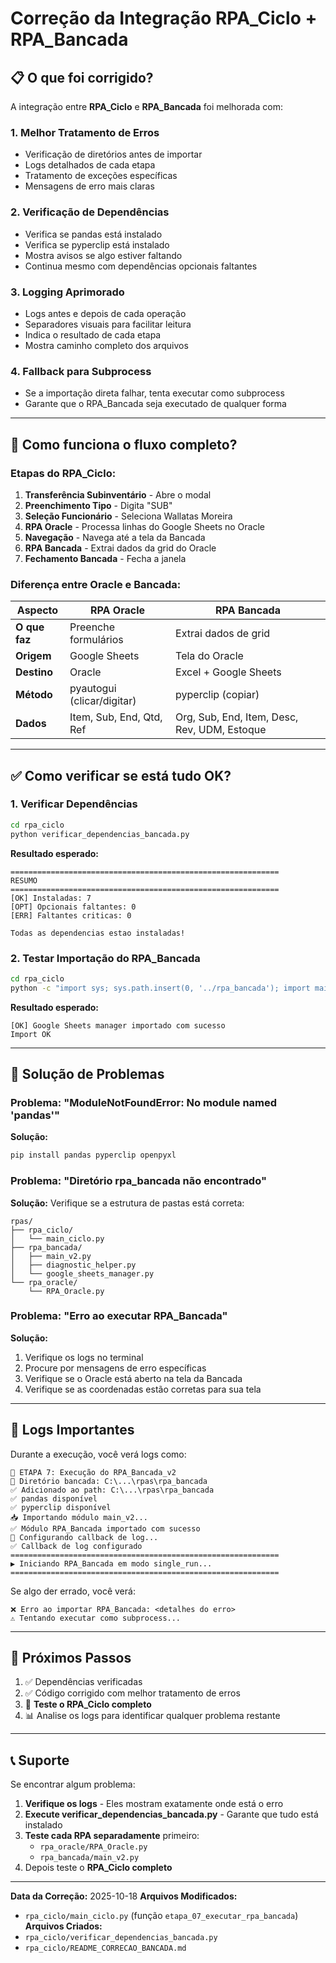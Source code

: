 # Correção da Integração RPA_Ciclo + RPA_Bancada

## 📋 O que foi corrigido?

A integração entre **RPA_Ciclo** e **RPA_Bancada** foi melhorada com:

### 1. **Melhor Tratamento de Erros**
- Verificação de diretórios antes de importar
- Logs detalhados de cada etapa
- Tratamento de exceções específicas
- Mensagens de erro mais claras

### 2. **Verificação de Dependências**
- Verifica se pandas está instalado
- Verifica se pyperclip está instalado
- Mostra avisos se algo estiver faltando
- Continua mesmo com dependências opcionais faltantes

### 3. **Logging Aprimorado**
- Logs antes e depois de cada operação
- Separadores visuais para facilitar leitura
- Indica o resultado de cada etapa
- Mostra caminho completo dos arquivos

### 4. **Fallback para Subprocess**
- Se a importação direta falhar, tenta executar como subprocess
- Garante que o RPA_Bancada seja executado de qualquer forma

---

## 🔄 Como funciona o fluxo completo?

### **Etapas do RPA_Ciclo:**

1. **Transferência Subinventário** - Abre o modal
2. **Preenchimento Tipo** - Digita "SUB"
3. **Seleção Funcionário** - Seleciona Wallatas Moreira
4. **RPA Oracle** - Processa linhas do Google Sheets no Oracle
5. **Navegação** - Navega até a tela da Bancada
6. **RPA Bancada** - Extrai dados da grid do Oracle
7. **Fechamento Bancada** - Fecha a janela

### **Diferença entre Oracle e Bancada:**

| Aspecto | RPA Oracle | RPA Bancada |
|---------|-----------|-------------|
| **O que faz** | Preenche formulários | Extrai dados de grid |
| **Origem** | Google Sheets | Tela do Oracle |
| **Destino** | Oracle | Excel + Google Sheets |
| **Método** | pyautogui (clicar/digitar) | pyperclip (copiar) |
| **Dados** | Item, Sub, End, Qtd, Ref | Org, Sub, End, Item, Desc, Rev, UDM, Estoque |

---

## ✅ Como verificar se está tudo OK?

### **1. Verificar Dependências**
```bash
cd rpa_ciclo
python verificar_dependencias_bancada.py
```

**Resultado esperado:**
```
============================================================
RESUMO
============================================================
[OK] Instaladas: 7
[OPT] Opcionais faltantes: 0
[ERR] Faltantes criticas: 0

Todas as dependencias estao instaladas!
```

### **2. Testar Importação do RPA_Bancada**
```bash
cd rpa_ciclo
python -c "import sys; sys.path.insert(0, '../rpa_bancada'); import main_v2; print('Import OK')"
```

**Resultado esperado:**
```
[OK] Google Sheets manager importado com sucesso
Import OK
```

---

## 🐛 Solução de Problemas

### **Problema: "ModuleNotFoundError: No module named 'pandas'"**
**Solução:**
```bash
pip install pandas pyperclip openpyxl
```

### **Problema: "Diretório rpa_bancada não encontrado"**
**Solução:**
Verifique se a estrutura de pastas está correta:
```
rpas/
├── rpa_ciclo/
│   └── main_ciclo.py
├── rpa_bancada/
│   ├── main_v2.py
│   ├── diagnostic_helper.py
│   └── google_sheets_manager.py
└── rpa_oracle/
    └── RPA_Oracle.py
```

### **Problema: "Erro ao executar RPA_Bancada"**
**Solução:**
1. Verifique os logs no terminal
2. Procure por mensagens de erro específicas
3. Verifique se o Oracle está aberto na tela da Bancada
4. Verifique se as coordenadas estão corretas para sua tela

---

## 📝 Logs Importantes

Durante a execução, você verá logs como:

```
🤖 ETAPA 7: Execução do RPA_Bancada_v2
📂 Diretório bancada: C:\...\rpas\rpa_bancada
✅ Adicionado ao path: C:\...\rpas\rpa_bancada
✅ pandas disponível
✅ pyperclip disponível
📥 Importando módulo main_v2...
✅ Módulo RPA_Bancada importado com sucesso
🔗 Configurando callback de log...
✅ Callback de log configurado
============================================================
▶️ Iniciando RPA_Bancada em modo single_run...
============================================================
```

Se algo der errado, você verá:
```
❌ Erro ao importar RPA_Bancada: <detalhes do erro>
⚠️ Tentando executar como subprocess...
```

---

## 🎯 Próximos Passos

1. ✅ Dependências verificadas
2. ✅ Código corrigido com melhor tratamento de erros
3. 🔄 **Teste o RPA_Ciclo completo**
4. 📊 Analise os logs para identificar qualquer problema restante

---

## 📞 Suporte

Se encontrar algum problema:

1. **Verifique os logs** - Eles mostram exatamente onde está o erro
2. **Execute verificar_dependencias_bancada.py** - Garante que tudo está instalado
3. **Teste cada RPA separadamente** primeiro:
   - `rpa_oracle/RPA_Oracle.py`
   - `rpa_bancada/main_v2.py`
4. Depois teste o **RPA_Ciclo completo**

---

**Data da Correção:** 2025-10-18
**Arquivos Modificados:**
- `rpa_ciclo/main_ciclo.py` (função `etapa_07_executar_rpa_bancada`)
**Arquivos Criados:**
- `rpa_ciclo/verificar_dependencias_bancada.py`
- `rpa_ciclo/README_CORRECAO_BANCADA.md`
